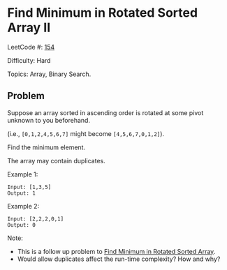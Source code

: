 # Find Minimum in Rotated Sorted Array II

LeetCode #: [154](https://leetcode.com/problems/find-minimum-in-rotated-sorted-array-ii/)

Difficulty: Hard

Topics: Array, Binary Search.

## Problem

Suppose an array sorted in ascending order is rotated at some pivot unknown to you beforehand.

(i.e., `[0,1,2,4,5,6,7]` might become `[4,5,6,7,0,1,2]`).

Find the minimum element.

The array may contain duplicates.

Example 1:

```text
Input: [1,3,5]
Output: 1
```

Example 2:

```text
Input: [2,2,2,0,1]
Output: 0
```

Note:

- This is a follow up problem to [Find Minimum in Rotated Sorted Array](https://leetcode.com/problems/find-minimum-in-rotated-sorted-array/description/).
- Would allow duplicates affect the run-time complexity? How and why?
